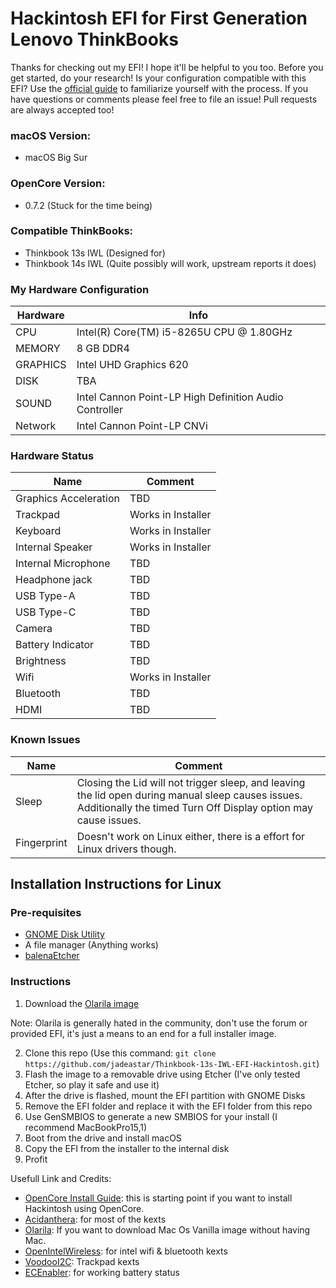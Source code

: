 # Hackintosh EFI for First Generation Lenovo ThinkBooks
Thanks for checking out my EFI! I hope it'll be helpful to you too. Before you get started, do your research! Is your configuration compatible with this EFI? Use the [official guide](https://dortania.github.io/OpenCore-Install-Guide/) to familiarize yourself with the process. If you have questions or comments please feel free to file an issue! Pull requests are always accepted too!

### macOS Version:
- macOS Big Sur

### OpenCore Version: 
- 0.7.2 (Stuck for the time being)

### Compatible ThinkBooks:
- Thinkbook 13s IWL (Designed for)
- Thinkbook 14s IWL (Quite possibly will work, upstream reports it does)

### My Hardware Configuration
| Hardware | Info |
| ------ | ------ |
| CPU | Intel(R) Core(TM) i5-8265U CPU @ 1.80GHz |
| MEMORY | 8 GB DDR4 |
| GRAPHICS | Intel UHD Graphics 620 |
| DISK | TBA |
| SOUND | Intel Cannon Point-LP High Definition Audio Controller |
| Network | Intel Cannon Point-LP CNVi |

### Hardware Status
| Name | Comment |
| ------ | ------ |
| Graphics Acceleration |TBD|
| Trackpad |Works in Installer|
| Keyboard |Works in Installer|
| Internal Speaker |Works in Installer|
| Internal Microphone |TBD|
| Headphone jack |TBD|
| USB Type-A |TBD|
| USB Type-C |TBD|
| Camera |TBD|
| Battery Indicator |TBD|
| Brightness |TBD|
| Wifi |Works in Installer|
| Bluetooth |TBD|
| HDMI |TBD|

### Known Issues
| Name | Comment |
| ------ | ------ |
| Sleep | Closing the Lid will not trigger sleep, and leaving the lid open during manual sleep causes issues. Additionally the timed Turn Off Display option may cause issues. |
| Fingerprint |Doesn't work on Linux either, there is a effort for Linux drivers though.|

## Installation Instructions for Linux
### Pre-requisites
- [GNOME Disk Utility](https://apps.gnome.org/app/org.gnome.DiskUtility/)
- A file manager (Anything works)
- [balenaEtcher](https://etcher.io)

### Instructions

1. Download the [Olarila image](https://www.olarila.com/topic/6278-hackintosh-and-macintosh-olarila-vanilla-images-macos/)

Note: Olarila is generally hated in the community, don't use the forum or provided EFI, it's just a means to an end for a full installer image.

2. Clone this repo (Use this command: `git clone https://github.com/jadeastar/Thinkbook-13s-IWL-EFI-Hackintosh.git`)
2. Flash the image to a removable drive using Etcher (I've only tested Etcher, so play it safe and use it)
3. After the drive is flashed, mount the EFI partition with GNOME Disks
4. Remove the EFI folder and replace it with the EFI folder from this repo
5. Use GenSMBIOS to generate a new SMBIOS for your install (I recommend MacBookPro15,1)
6. Boot from the drive and install macOS
7. Copy the EFI from the installer to the internal disk
8. Profit




Usefull Link and Credits:
- [OpenCore Install Guide]: this is starting point if you want to install Hackintosh using OpenCore.
- [Acidanthera]: for most of the kexts
- [Olarila]: If you want to download Mac Os Vanilla image without having Mac.
- [OpenIntelWireless]: for intel wifi & bluetooth kexts
- [VoodooI2C]: Trackpad kexts
- [ECEnabler]: for working battery status


[GenSMBIOS]: <https://github.com/corpnewt/GenSMBIOS>
[ProperTree]: <https://github.com/corpnewt/ProperTree> 
[OpenCore Install Guide]: <https://dortania.github.io/OpenCore-Install-Guide/>
[Olarila]: <https://www.olarila.com>
[OpenIntelWireless]: <https://github.com/OpenIntelWireless>
[Acidanthera]: <https://github.com/acidanthera>
[VoodooI2C]: <https://github.com/VoodooI2C/VoodooI2C>
[ECEnabler]: <https://github.com/1Revenger1/ECEnabler>
[ws839750375]: <https://github.com/ws839750375>
